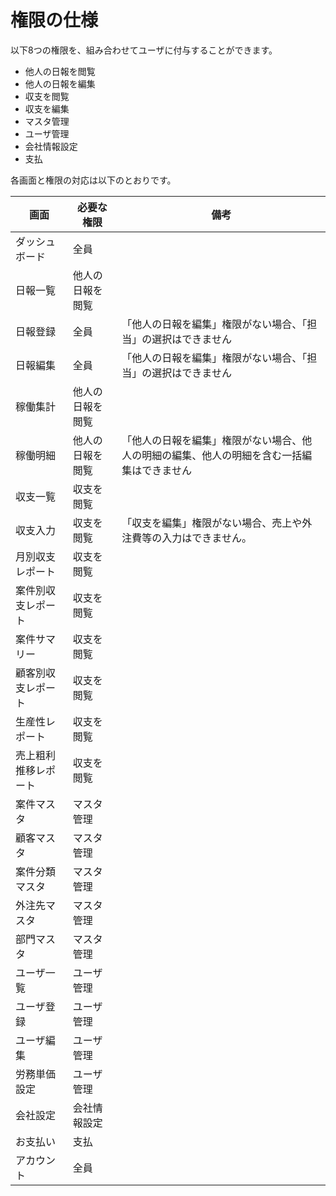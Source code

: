# 権限の仕様

以下8つの権限を、組み合わせてユーザに付与することができます。  

- 他人の日報を閲覧
- 他人の日報を編集
- 収支を閲覧
- 収支を編集
- マスタ管理
- ユーザ管理
- 会社情報設定
- 支払

各画面と権限の対応は以下のとおりです。  

| 画面 | 必要な権限 | 備考 |
| --- | --------- | --- |
| ダッシュボード | 全員 |  |
| 日報一覧 | 他人の日報を閲覧 |  |
| 日報登録 | 全員 | 「他人の日報を編集」権限がない場合、「担当」の選択はできません |
| 日報編集 | 全員 | 「他人の日報を編集」権限がない場合、「担当」の選択はできません |
| 稼働集計 | 他人の日報を閲覧 |  |
| 稼働明細 | 他人の日報を閲覧 | 「他人の日報を編集」権限がない場合、他人の明細の編集、他人の明細を含む一括編集はできません |
| 収支一覧 | 収支を閲覧 |  |
| 収支入力 | 収支を閲覧 | 「収支を編集」権限がない場合、売上や外注費等の入力はできません。 |
| 月別収支レポート | 収支を閲覧 |  |
| 案件別収支レポート | 収支を閲覧 |  |
| 案件サマリー | 収支を閲覧 |  |
| 顧客別収支レポート | 収支を閲覧 |  |
| 生産性レポート | 収支を閲覧 |  |
| 売上粗利推移レポート | 収支を閲覧 |  |
| 案件マスタ | マスタ管理 |  |
| 顧客マスタ | マスタ管理 |  |
| 案件分類マスタ | マスタ管理 |  |
| 外注先マスタ | マスタ管理 |  |
| 部門マスタ | マスタ管理 |  |
| ユーザ一覧 | ユーザ管理 |  |
| ユーザ登録 | ユーザ管理 |  |
| ユーザ編集 | ユーザ管理 |  |
| 労務単価設定 | ユーザ管理 |  |
| 会社設定 | 会社情報設定 |  |
| お支払い | 支払 |  |
| アカウント | 全員 |  |

<!--
各権限のアクセス可能な機能は以下のとおりです。  

| 機能 | 管理者 | 一般 | ゲスト |
| --- | --- | --- | --- |
| 日報の閲覧 | ◯ | ◯ | ◯ |
| 自身の日報の登録・編集・削除 | ◯ | ◯ | ◯ |
| 他人の日報の登録・編集・削除 | ◯ | ✕ | ✕ |
| 稼働集計の閲覧 | ◯ | ◯ | ◯ |
| 稼働明細の閲覧 | ◯ | ◯ | ◯ |
| 自身の稼働の編集・一括編集 | ◯ | ◯ | ◯ |
| 他人の稼働の編集・一括編集 | ◯ | ✕ | ✕ |
| 収支の閲覧 | ◯ | ◯ | ◯ |
| 収支の入力 | ◯ | ◯ | ✕ |
| レポートの閲覧 | ◯ | ◯ | ◯ |
| 案件マスタの登録・編集 | ◯ | ◯ | ✕ |
| 案件分類マスタの登録・編集 | ◯ | ◯ | ✕ |
| 外注先マスタの登録・編集 | ◯ | ◯ | ✕ |
| 部門マスタの登録・編集 | ◯ | ✕ | ✕ |
| ユーザの登録・編集 | ◯ | ✕ | ✕ |
| 標準労務単価の登録・編集 | ◯ | ✕ | ✕ |
| 会社設定 | ◯ | ✕ | ✕ |
| 支払 | ◯ | ✕ | ✕ |
-->